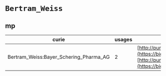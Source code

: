 # `Bertram_Weiss`

## mp

| curie                                  |   usages | nodes                                                                                                                                                                                                                        |
|----------------------------------------|----------|------------------------------------------------------------------------------------------------------------------------------------------------------------------------------------------------------------------------------|
| Bertram_Weiss:Bayer_Schering_Pharma_AG |        2 | [http://purl.obolibrary.org/obo/MP:0004759](https://bioregistry.io/http://purl.obolibrary.org/obo/MP:0004759), [http://purl.obolibrary.org/obo/MP:0004760](https://bioregistry.io/http://purl.obolibrary.org/obo/MP:0004760) |
